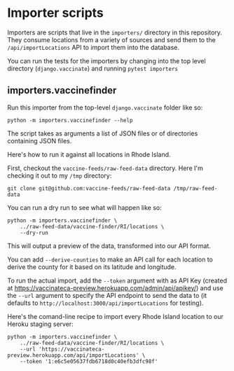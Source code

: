 # Importer scripts

Importers are scripts that live in the `importers/` directory in this repository. They consume locations from a variety of sources and send them to the `/api/importLocations` API to import them into the database.

You can run the tests for the importers by changing into the top level directory (`django.vaccinate`) and running `pytest importers`

## importers.vaccinefinder

Run this importer from the top-level `django.vaccinate` folder like so:

    python -m importers.vaccinefinder --help

The script takes as arguments a list of JSON files or of directories containing JSON files.

Here's how to run it against all locations in Rhode Island.

First, checkout the `vaccine-feeds/raw-feed-data` directory. Here I'm checking it out to my `/tmp` directory:

    git clone git@github.com:vaccine-feeds/raw-feed-data /tmp/raw-feed-data

You can run a dry run to see what will happen like so:

    python -m importers.vaccinefinder \
        ../raw-feed-data/vaccine-finder/RI/locations \
        --dry-run

This will output a preview of the data, transformed into our API format.

You can add `--derive-counties` to make an API call for each location to derive the county for it based on its latitude and longitude.

To run the actual import, add the `--token` argument with as API Key (created at https://vaccinateca-preview.herokuapp.com/admin/api/apikey/) and use the `--url` argument to specify the API endpoint to send the data to (it defaults to `http://localhost:3000/api/importLocations` for testing).

Here's the comand-line recipe to import every Rhode Island location to our Heroku staging server:

    python -m importers.vaccinefinder \
        ../raw-feed-data/vaccine-finder/RI/locations \
        --url 'https://vaccinateca-preview.herokuapp.com/api/importLocations' \
        --token '1:e6c5e05637fdb6718d0c40efb3dfc98f'
